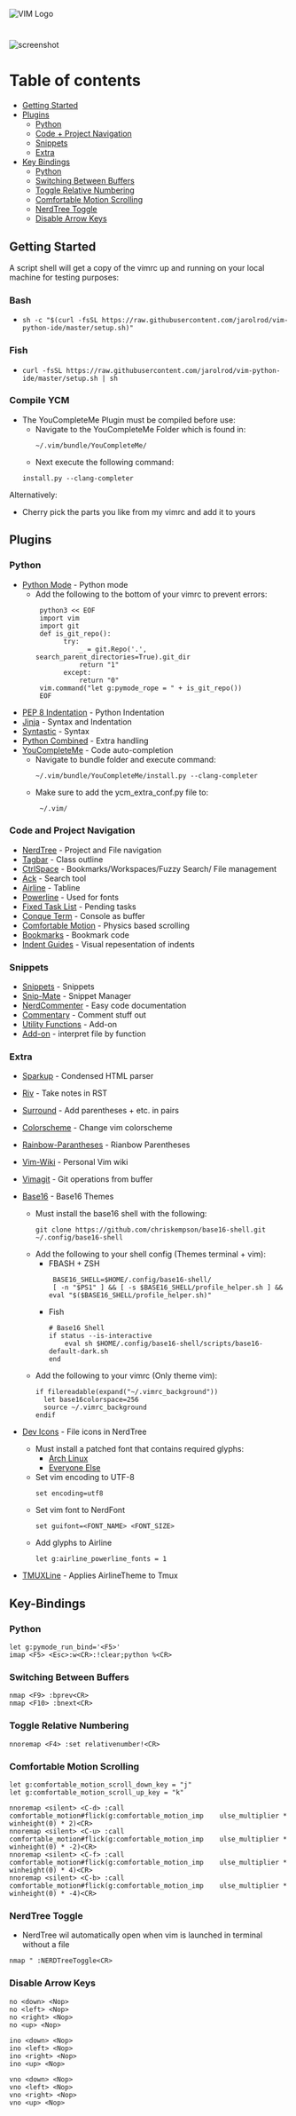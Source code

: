 ![VIM Logo](https://i.imgur.com/K1z5WHQ.jpg)

# 

![screenshot](https://i.imgur.com/IRFUAWk.png)

Table of contents
=================

  * [Getting Started](#getting-started)
  * [Plugins](#plugins)
    * [Python](#python)
    * [Code + Project Navigation](#code-and-project-navigation)
    * [Snippets](#snippets)
    * [Extra](#extra)
  * [Key Bindings](#key-bindings)
    * [Python](#python)
    * [Switching Between Buffers](#switching-between-buffers)
    * [Toggle Relative Numbering](#toggle-relative-numbering)
    * [Comfortable Motion Scrolling](#comfortable-motion-scrolling)
    * [NerdTree Toggle](#nerdtree-toggle)
    * [Disable Arrow Keys](#disable-arrow-keys)
  
## Getting Started

A script shell will get a copy of the vimrc up and running on your local machine for testing purposes:
### Bash 
 *  ```
    sh -c "$(curl -fsSL https://raw.githubusercontent.com/jarolrod/vim-python-ide/master/setup.sh)"
    ```
### Fish
 *  ```
    curl -fsSL https://raw.githubusercontent.com/jarolrod/vim-python-ide/master/setup.sh | sh       
    ```
### Compile YCM
 * The YouCompleteMe Plugin must be compiled before use:
   * Navigate to the YouCompleteMe Folder which is found in:
     ```
     ~/.vim/bundle/YouCompleteMe/
     ```
    * Next execute the following command:
     ```
     install.py --clang-completer
     ```

Alternatively:
* Cherry pick the parts you like from my vimrc and add it to yours

## Plugins
### Python
* [Python Mode](https://github.com/python-mode/python-mode) - Python mode
  * Add the following to the bottom of your vimrc to prevent errors:
    ```
     python3 << EOF
     import vim
     import git
     def is_git_repo():
           try:
               _ = git.Repo('.', search_parent_directories=True).git_dir
               return "1"
           except:
               return "0"
     vim.command("let g:pymode_rope = " + is_git_repo())
     EOF                 
    ```
* [PEP 8 Indentation](https://github.com/Vimjas/vim-python-pep8-indent) - Python Indentation
* [Jinja](https://github.com/lepture/vim-jinja) - Syntax and Indentation
* [Syntastic](https://github.com/vim-syntastic/syntastic) - Syntax
* [Python Combined](https://github.com/mitsuhiko/vim-python-combined) - Extra handling
* [YouCompleteMe](https://github.com/Valloric/YouCompleteMe) - Code auto-completion
  * Navigate to bundle folder and execute command:
     ```
     ~/.vim/bundle/YouCompleteMe/install.py --clang-completer
     ```
  * Make sure to add the ycm_extra_conf.py file to:
    ```
     ~/.vim/
    ```

### Code and Project Navigation
* [NerdTree](https://github.com/scrooloose/nerdtree) - Project and File navigation
* [Tagbar](https://github.com/majutsushi/tagbar) - Class outline
* [CtrlSpace](https://github.com/vim-ctrlspace/vim-ctrlspace) - Bookmarks/Workspaces/Fuzzy Search/ File management
* [Ack](https://github.com/mileszs/ack.vim) - Search tool
* [Airline](https://github.com/vim-airline/vim-airline) - Tabline
* [Powerline](https://github.com/powerline/powerline) - Used for fonts
* [Fixed Task List](https://github.com/fisadev/FixedTaskList.vim) - Pending tasks
* [Conque Term](https://github.com/rosenfeld/conque-term) - Console as buffer
* [Comfortable Motion](https://github.com/yuttie/comfortable-motion.vim) - Physics based scrolling
* [Bookmarks](https://github.com/MattesGroeger/vim-bookmarks) - Bookmark code
* [Indent Guides](https://github.com/nathanaelkane/vim-indent-guides) - Visual repesentation of indents

### Snippets
* [Snippets](https://github.com/honza/vim-snippets) - Snippets
* [Snip-Mate](https://github.com/garbas/vim-snipmate) - Snippet Manager
* [NerdCommenter](https://github.com/scrooloose/nerdcommenter) - Easy code documentation
* [Commentary](https://github.com/tpope/vim-commentary) - Comment stuff out
* [Utility Functions](https://github.com/tomtom/tlib_vim) - Add-on
* [Add-on](https://github.com/MarcWeber/vim-addon-mw-utils) - interpret file by function

### Extra 
* [Sparkup](https://github.com/rstacruz/sparkup) - Condensed HTML parser
* [Riv](https://github.com/Rykka/riv.vim) - Take notes in RST
* [Surround](https://github.com/tpope/vim-surround) - Add parentheses + etc. in pairs
* [Colorscheme](https://github.com/flazz/vim-colorschemes) - Change vim colorscheme
* [Rainbow-Parantheses](https://github.com/kien/rainbow_parentheses.vim) - Rianbow Parentheses
* [Vim-Wiki](https://github.com/vimwiki/vimwiki) - Personal Vim wiki
* [Vimagit](https://github.com/jreybert/vimagit) - Git operations from buffer
* [Base16](https://github.com/chriskempson/base16-vim) - Base16 Themes
  * Must install the base16 shell with the following:
    ```
    git clone https://github.com/chriskempson/base16-shell.git ~/.config/base16-shell
    ```
  * Add the following to your shell config (Themes terminal + vim):
    * FBASH + ZSH
      ```
       BASE16_SHELL=$HOME/.config/base16-shell/
       [ -n "$PS1" ] && [ -s $BASE16_SHELL/profile_helper.sh ] && eval "$($BASE16_SHELL/profile_helper.sh)"
      ```
    * Fish
      ```
      # Base16 Shell
      if status --is-interactive
          eval sh $HOME/.config/base16-shell/scripts/base16-default-dark.sh
      end
      ```
  * Add the following to your vimrc (Only theme vim):
     ```
     if filereadable(expand("~/.vimrc_background"))
       let base16colorspace=256
       source ~/.vimrc_background
     endif
     ```
      
* [Dev Icons](https://github.com/ryanoasis/vim-devicons) - File icons in NerdTree
  * Must install a patched font that contains required glyphs: 
    * [Arch Linux](https://aur.archlinux.org/packages/nerd-fonts-complete/)
    * [Everyone Else](https://github.com/ryanoasis/nerd-fonts/tree/master/patched-fonts)
  * Set vim encoding to UTF-8
    ```
    set encoding=utf8
    ```
  * Set vim font to NerdFont
    ```
    set guifont=<FONT_NAME> <FONT_SIZE>
    ```
  * Add glyphs to Airline
    ```
    let g:airline_powerline_fonts = 1
    ```
* [TMUXLine](https://github.com/edkolev/tmuxline.vim) - Applies AirlineTheme to Tmux

## Key-Bindings
### Python 
```
let g:pymode_run_bind='<F5>'
imap <F5> <Esc>:w<CR>:!clear;python %<CR>
```
### Switching Between Buffers
```
nmap <F9> :bprev<CR>
nmap <F10> :bnext<CR>
```
### Toggle Relative Numbering
```
nnoremap <F4> :set relativenumber!<CR>
```
### Comfortable Motion Scrolling
```
let g:comfortable_motion_scroll_down_key = "j"
let g:comfortable_motion_scroll_up_key = "k"  
```
```
nnoremap <silent> <C-d> :call comfortable_motion#flick(g:comfortable_motion_imp    ulse_multiplier * winheight(0) * 2)<CR>
nnoremap <silent> <C-u> :call comfortable_motion#flick(g:comfortable_motion_imp    ulse_multiplier * winheight(0) * -2)<CR>
nnoremap <silent> <C-f> :call comfortable_motion#flick(g:comfortable_motion_imp    ulse_multiplier * winheight(0) * 4)<CR>
nnoremap <silent> <C-b> :call comfortable_motion#flick(g:comfortable_motion_imp    ulse_multiplier * winheight(0) * -4)<CR>
```

### NerdTree Toggle
* NerdTree wil automatically open when vim is launched in terminal without a file
```
nmap " :NERDTreeToggle<CR>
```
### Disable Arrow Keys
```
no <down> <Nop>
no <left> <Nop>
no <right> <Nop>
no <up> <Nop>

ino <down> <Nop>
ino <left> <Nop>
ino <right> <Nop>
ino <up> <Nop>
                                                                               
vno <down> <Nop>
vno <left> <Nop>
vno <right> <Nop>
vno <up> <Nop>
```

